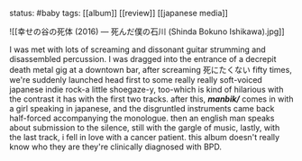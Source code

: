 status: #baby 
tags: [[album]] [[review]] [[japanese media]]

![[幸せの谷の死体 (2016) — 死んだ僕の石川 (Shinda Bokuno Ishikawa).jpg]]

I was met with lots of screaming and dissonant guitar strumming and disassembled percussion. I was dragged into the entrance of a decrepit death metal gig at a downtown bar, after screaming 死にたくない fifty times, we're suddenly launched head first to some really really soft-voiced japanese indie rock-a little shoegaze-y, too-which is kind of hilarious with the contrast it has with the first two tracks. after this, ***manbik/*** comes in with a girl speaking in japanese, and the disgruntled instruments came back half-forced accompanying the monologue. then an english man speaks about submission to the silence, still with the gargle of music, lastly, with the last track, i fell in love with a cancer patient. this album doesn't really know who they are they're clinically diagnosed with BPD.